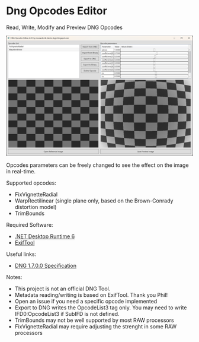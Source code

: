 # Dng Opcodes Editor

Read, Write, Modify and Preview DNG Opcodes

![alt text](docs/screenshoot.png)

Opcodes parameters can be freely changed to see the effect on the image in real-time.

Supported opcodes:

- FixVignetteRadial
- WarpRectilinear (single plane only, based on the Brown-Conrady distortion model)
- TrimBounds

Required Software:

- [.NET Desktop Runtime 6](https://dotnet.microsoft.com/en-us/download/dotnet/6.0)
- [ExifTool](https://exiftool.org)

Useful links:

- [DNG 1.7.0.0 Specification](https://helpx.adobe.com/camera-raw/digital-negative.html)

Notes:

- This project is not an official DNG Tool.
- Metadata reading/writing is based on ExifTool. Thank you Phil!
- Open an issue if you need a specific opcode implemented
- Export to DNG writes the OpcodeList3 tag only. You may need to write IFD0:OpcodeList3 if SubIFD is not defined.
- TrimBounds may not be well supported by most RAW processors
- FixVignetteRadial may require adjusting the strenght in some RAW processors
